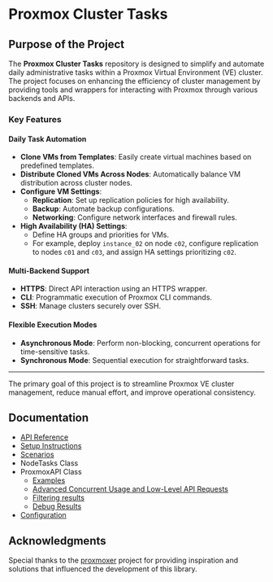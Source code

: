 # Proxmox Cluster Tasks

## Purpose of the Project

The **Proxmox Cluster Tasks** repository is designed to simplify and automate daily administrative tasks within a Proxmox Virtual Environment (VE) cluster. The project focuses on enhancing the efficiency of cluster management by providing tools and wrappers for interacting with Proxmox through various backends and APIs.

### Key Features

#### Daily Task Automation
- **Clone VMs from Templates**: Easily create virtual machines based on predefined templates.
- **Distribute Cloned VMs Across Nodes**: Automatically balance VM distribution across cluster nodes.
- **Configure VM Settings**:
  - **Replication**: Set up replication policies for high availability.
  - **Backup**: Automate backup configurations.
  - **Networking**: Configure network interfaces and firewall rules.
- **High Availability (HA) Settings**:
  - Define HA groups and priorities for VMs.
  - For example, deploy `instance_02` on node `c02`, configure replication to nodes `c01` and `c03`, and assign HA settings prioritizing `c02`.

#### Multi-Backend Support
- **HTTPS**: Direct API interaction using an HTTPS wrapper.
- **CLI**: Programmatic execution of Proxmox CLI commands.
- **SSH**: Manage clusters securely over SSH.

#### Flexible Execution Modes
- **Asynchronous Mode**: Perform non-blocking, concurrent operations for time-sensitive tasks.
- **Synchronous Mode**: Sequential execution for straightforward tasks.

---

The primary goal of this project is to streamline Proxmox VE cluster management, reduce manual effort, and improve operational consistency.

## Documentation

- [API Reference](docs/part2-api-reference.md)
- [Setup Instructions](docs/part3-setup.md)
- [Scenarios](docs/part6-scenarios.md)
- NodeTasks Class
- ProxmoxAPI Class
  - [Examples](docs/part4-1-proxmoxapi-examples.md)
  - [Advanced Concurrent Usage and Low-Level API Requests](docs/part4-2-advanced-examples.md)
  - [Filtering results](docs/part4-3-proxmoxapi-filtering.md)
  - [Debug Results](docs/part4-4-debug.md)
- [Configuration](docs/part5-configuration.md)



## Acknowledgments

Special thanks to the [proxmoxer](https://github.com/proxmoxer/proxmoxer) project for providing inspiration and solutions that influenced the development of this library.

